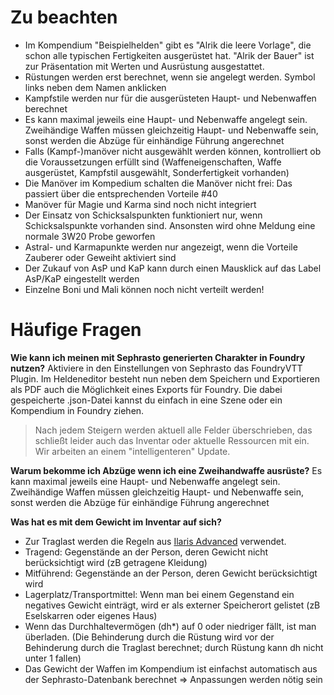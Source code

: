 # Zu beachten

-   Im Kompendium "Beispielhelden" gibt es "Alrik die leere Vorlage", die schon alle typischen Fertigkeiten ausgerüstet hat. "Alrik der Bauer" ist zur Präsentation mit Werten und Ausrüstung ausgestattet.
-   Rüstungen werden erst berechnet, wenn sie angelegt werden. Symbol links neben dem Namen anklicken
-   Kampfstile werden nur für die ausgerüsteten Haupt- und Nebenwaffen berechnet
-   Es kann maximal jeweils eine Haupt- und Nebenwaffe angelegt sein. Zweihändige Waffen müssen gleichzeitig Haupt- und Nebenwaffe sein, sonst werden die Abzüge für einhändige Führung angerechnet
-   Falls (Kampf-)manöver nicht ausgewählt werden können, kontrolliert ob die Voraussetzungen erfüllt sind (Waffeneigenschaften, Waffe ausgerüstet, Kampfstil ausgewählt, Sonderfertigkeit vorhanden)
-   Die Manöver im Kompedium schalten die Manöver nicht frei: Das passiert über die entsprechenden Vorteile  #40
-   Manöver für Magie und Karma sind noch nicht integriert
-   Der Einsatz von Schicksalspunkten funktioniert nur, wenn Schicksalspunkte vorhanden sind. Ansonsten wird ohne Meldung eine normale 3W20 Probe geworfen
-   Astral- und Karmapunkte werden nur angezeigt, wenn die Vorteile Zauberer oder Geweiht aktiviert sind
-   Der Zukauf von AsP und KaP kann durch einen Mausklick auf das Label AsP/KaP eingestellt werden
-   Einzelne Boni und Mali können noch nicht verteilt werden!

# Häufige Fragen

**Wie kann ich meinen mit Sephrasto generierten Charakter in Foundry nutzen?**
Aktiviere in den Einstellungen von Sephrasto das FoundryVTT Plugin.
Im Heldeneditor besteht nun neben dem Speichern und Exportieren als PDF auch
die Möglichkeit eines Exports für Foundry. Die dabei gespeicherte .json-Datei
kannst du einfach in eine Szene oder ein Kompendium in Foundry ziehen.

> Nach jedem Steigern werden aktuell alle Felder überschrieben, das schließt
> leider auch das Inventar oder aktuelle Ressourcen mit ein. Wir arbeiten an
> einem "intelligenteren" Update.


**Warum bekomme ich Abzüge wenn ich eine Zweihandwaffe ausrüste?**
Es kann maximal jeweils eine Haupt- und Nebenwaffe angelegt sein.
Zweihändige Waffen müssen gleichzeitig Haupt- und Nebenwaffe sein, sonst werden die Abzüge für einhändige Führung angerechnet


**Was hat es mit dem Gewicht im Inventar auf sich?**
-   Zur Traglast werden die Regeln aus [Ilaris Advanced](https://dsaforum.de/viewtopic.php?f=180&t=49412) verwendet.
-   Tragend: Gegenstände an der Person, deren Gewicht nicht berücksichtigt wird (zB getragene Kleidung)
-   Mitführend: Gegenstände an der Person, deren Gewicht berücksichtigt wird
-   Lagerplatz/Transportmittel: Wenn man bei einem Gegenstand ein negatives Gewicht einträgt, wird er als externer Speicherort gelistet (zB Eselskarren oder eigenes Haus)
-   Wenn das Durchhaltevermögen (dh\*) auf 0 oder niedriger fällt, ist man überladen. (Die Behinderung durch die Rüstung wird vor der Behinderung durch die Traglast berechnet; durch Rüstung kann dh nicht unter 1 fallen)
-   Das Gewicht der Waffen im Kompendium ist einfachst automatisch aus der Sephrasto-Datenbank berechnet => Anpassungen werden nötig sein